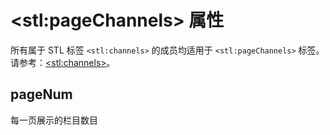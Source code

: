 # &lt;stl:pageChannels&gt; 属性

所有属于 STL 标签 `<stl:channels>` 的成员均适用于 `<stl:pageChannels>` 标签。请参考：[&lt;stl:channels&gt;](channels/)。

## pageNum

每一页展示的栏目数目

